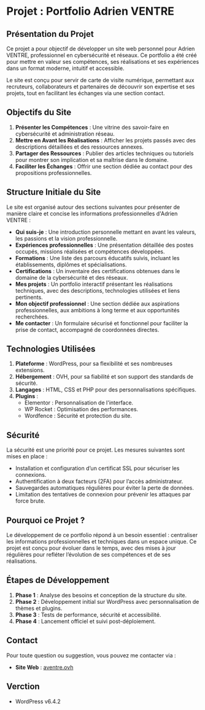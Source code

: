 # Projet : Portfolio Adrien VENTRE

## Présentation du Projet
Ce projet a pour objectif de développer un site web personnel pour Adrien VENTRE, professionnel en cybersécurité et réseaux. Ce portfolio a été créé pour mettre en valeur ses compétences, ses réalisations et ses expériences dans un format moderne, intuitif et accessible.

Le site est conçu pour servir de carte de visite numérique, permettant aux recruteurs, collaborateurs et partenaires de découvrir son expertise et ses projets, tout en facilitant les échanges via une section contact.

## Objectifs du Site
1. **Présenter les Compétences** : Une vitrine des savoir-faire en cybersécurité et administration réseau.
2. **Mettre en Avant les Réalisations** : Afficher les projets passés avec des descriptions détaillées et des ressources annexes.
3. **Partager des Ressources** : Publier des articles techniques ou tutoriels pour montrer son implication et sa maîtrise dans le domaine.
4. **Faciliter les Échanges** : Offrir une section dédiée au contact pour des propositions professionnelles.

## Structure Initiale du Site
Le site est organisé autour des sections suivantes pour présenter de manière claire et concise les informations professionnelles d'Adrien VENTRE :

- **Qui suis-je** : Une introduction personnelle mettant en avant les valeurs, les passions et la vision professionnelle.
- **Expériences professionnelles** : Une présentation détaillée des postes occupés, missions réalisées et compétences développées.
- **Formations** : Une liste des parcours éducatifs suivis, incluant les établissements, diplômes et spécialisations.
- **Certifications** : Un inventaire des certifications obtenues dans le domaine de la cybersécurité et des réseaux.
- **Mes projets** : Un portfolio interactif présentant les réalisations techniques, avec des descriptions, technologies utilisées et liens pertinents.
- **Mon objectif professionnel** : Une section dédiée aux aspirations professionnelles, aux ambitions à long terme et aux opportunités recherchées.
- **Me contacter** : Un formulaire sécurisé et fonctionnel pour faciliter la prise de contact, accompagné de coordonnées directes.

## Technologies Utilisées
1. **Plateforme** : WordPress, pour sa flexibilité et ses nombreuses extensions.
2. **Hébergement** : OVH, pour sa fiabilité et son support des standards de sécurité.
3. **Langages** : HTML, CSS et PHP pour des personnalisations spécifiques.
4. **Plugins** :
   - Elementor : Personnalisation de l'interface.
   - WP Rocket : Optimisation des performances.
   - Wordfence : Sécurité et protection du site.

## Sécurité
La sécurité est une priorité pour ce projet. Les mesures suivantes sont mises en place :
- Installation et configuration d’un certificat SSL pour sécuriser les connexions.
- Authentification à deux facteurs (2FA) pour l’accès administrateur.
- Sauvegardes automatiques régulières pour éviter la perte de données.
- Limitation des tentatives de connexion pour prévenir les attaques par force brute.

## Pourquoi ce Projet ?
Le développement de ce portfolio répond à un besoin essentiel : centraliser les informations professionnelles et techniques dans un espace unique. Ce projet est conçu pour évoluer dans le temps, avec des mises à jour régulières pour refléter l’évolution de ses compétences et de ses réalisations.

## Étapes de Développement
1. **Phase 1** : Analyse des besoins et conception de la structure du site.
2. **Phase 2** : Développement initial sur WordPress avec personnalisation de thèmes et plugins.
3. **Phase 3** : Tests de performance, sécurité et accessibilité.
4. **Phase 4** : Lancement officiel et suivi post-déploiement.

## Contact
Pour toute question ou suggestion, vous pouvez me contacter via :
- **Site Web** : [aventre.ovh](https://aventre.ovh)

## Verction
<ul>
  <li>WordPress v6.4.2</li>
</ul>

